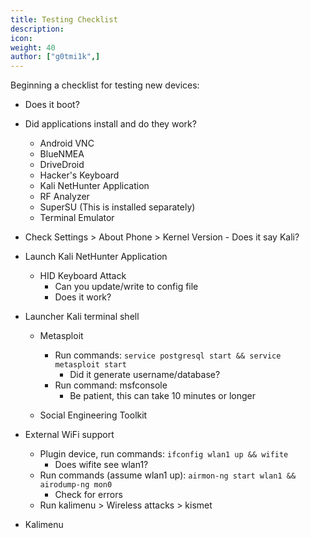 ```yaml
---
title: Testing Checklist
description:
icon:
weight: 40
author: ["g0tmi1k",]
---
```


Beginning a checklist for testing new devices:

- Does it boot?

- Did applications install and do they work?

    - Android VNC
    - BlueNMEA
    - DriveDroid
    - Hacker's Keyboard
    - Kali NetHunter Application
    - RF Analyzer
    - SuperSU (This is installed separately)
    - Terminal Emulator

- Check Settings > About Phone > Kernel Version - Does it say Kali?

- Launch Kali NetHunter Application

    - HID Keyboard Attack
        - Can you update/write to config file
        - Does it work?

- Launcher Kali terminal shell

    - Metasploit
        - Run commands: `service postgresql start && service metasploit start`
            - Did it generate username/database?
        - Run command: msfconsole
            - Be patient, this can take 10 minutes or longer

    - Social Engineering Toolkit

- External WiFi support

    - Plugin device, run commands: `ifconfig wlan1 up && wifite`
        - Does wifite see wlan1?
    - Run commands (assume wlan1 up): `airmon-ng start wlan1 && airodump-ng mon0`
        - Check for errors
    - Run kalimenu > Wireless attacks > kismet

- Kalimenu
